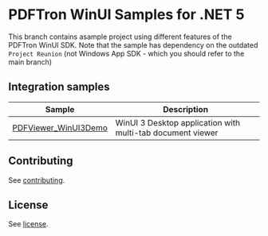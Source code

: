 # PDFTron WinUI Samples for .NET 5

This branch contains asample project using different features of the PDFTron WinUI SDK.
Note that the sample has dependency on the outdated `Project Reunion` (not Windows App SDK - which you should refer to the main branch)

## Integration samples

| Sample | Description |
|--|--|
|[PDFViewer_WinUI3Demo](./PDFViewer_WinUI3Demo)| WinUI 3 Desktop application with multi-tab document viewer


## Contributing

See [contributing](./CONTRIBUTING.md).

## License

See [license](./LICENSE).

